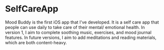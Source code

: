 # SelfCareApp

Mood Buddy is the first iOS app that I've developed. It is a self care app that people can use daily to take care of their mental/ emotional health. In version 1, I aim to complete soothing music, exercises, and mood journal features. In future versions, I aim to add meditations and reading materials, which are both content-heavy.
